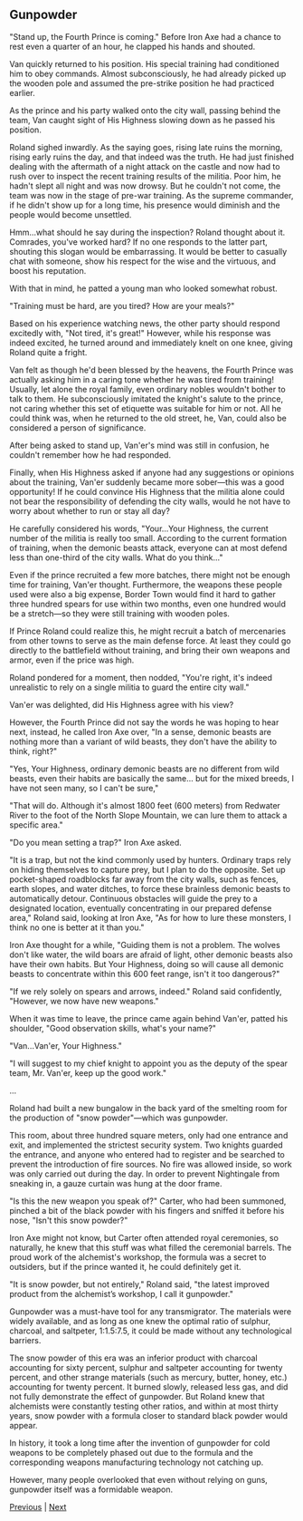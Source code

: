 ## Gunpowder
"Stand up, the Fourth Prince is coming." Before Iron Axe had a chance to rest even a quarter of an hour, he clapped his hands and shouted. 



Van quickly returned to his position. His special training had conditioned him to obey commands. Almost subconsciously, he had already picked up the wooden pole and assumed the pre-strike position he had practiced earlier. 



As the prince and his party walked onto the city wall, passing behind the team, Van caught sight of His Highness slowing down as he passed his position. 



Roland sighed inwardly. As the saying goes, rising late ruins the morning, rising early ruins the day, and that indeed was the truth. He had just finished dealing with the aftermath of a night attack on the castle and now had to rush over to inspect the recent training results of the militia. Poor him, he hadn't slept all night and was now drowsy. But he couldn't not come, the team was now in the stage of pre-war training. As the supreme commander, if he didn't show up for a long time, his presence would diminish and the people would become unsettled. 



Hmm…what should he say during the inspection? Roland thought about it. Comrades, you've worked hard? If no one responds to the latter part, shouting this slogan would be embarrassing. It would be better to casually chat with someone, show his respect for the wise and the virtuous, and boost his reputation. 



With that in mind, he patted a young man who looked somewhat robust. 



"Training must be hard, are you tired? How are your meals?" 



Based on his experience watching news, the other party should respond excitedly with, "Not tired, it's great!" However, while his response was indeed excited, he turned around and immediately knelt on one knee, giving Roland quite a fright. 



Van felt as though he'd been blessed by the heavens, the Fourth Prince was actually asking him in a caring tone whether he was tired from training! Usually, let alone the royal family, even ordinary nobles wouldn't bother to talk to them. He subconsciously imitated the knight's salute to the prince, not caring whether this set of etiquette was suitable for him or not. All he could think was, when he returned to the old street, he, Van, could also be considered a person of significance.



After being asked to stand up, Van'er's mind was still in confusion, he couldn't remember how he had responded.



Finally, when His Highness asked if anyone had any suggestions or opinions about the training, Van'er suddenly became more sober—this was a good opportunity! If he could convince His Highness that the militia alone could not bear the responsibility of defending the city walls, would he not have to worry about whether to run or stay all day?



He carefully considered his words, "Your...Your Highness, the current number of the militia is really too small. According to the current formation of training, when the demonic beasts attack, everyone can at most defend less than one-third of the city walls. What do you think..."



Even if the prince recruited a few more batches, there might not be enough time for training, Van'er thought. Furthermore, the weapons these people used were also a big expense, Border Town would find it hard to gather three hundred spears for use within two months, even one hundred would be a stretch—so they were still training with wooden poles.



If Prince Roland could realize this, he might recruit a batch of mercenaries from other towns to serve as the main defense force. At least they could go directly to the battlefield without training, and bring their own weapons and armor, even if the price was high.



Roland pondered for a moment, then nodded, "You're right, it's indeed unrealistic to rely on a single militia to guard the entire city wall."



Van'er was delighted, did His Highness agree with his view?



However, the Fourth Prince did not say the words he was hoping to hear next, instead, he called Iron Axe over, "In a sense, demonic beasts are nothing more than a variant of wild beasts, they don't have the ability to think, right?"



"Yes, Your Highness, ordinary demonic beasts are no different from wild beasts, even their habits are basically the same... but for the mixed breeds, I have not seen many, so I can't be sure,"



"That will do. Although it's almost 1800 feet (600 meters) from Redwater River to the foot of the North Slope Mountain, we can lure them to attack a specific area."

"Do you mean setting a trap?" Iron Axe asked.

"It is a trap, but not the kind commonly used by hunters. Ordinary traps rely on hiding themselves to capture prey, but I plan to do the opposite. Set up pocket-shaped roadblocks far away from the city walls, such as fences, earth slopes, and water ditches, to force these brainless demonic beasts to automatically detour. Continuous obstacles will guide the prey to a designated location, eventually concentrating in our prepared defense area," Roland said, looking at Iron Axe, "As for how to lure these monsters, I think no one is better at it than you."

Iron Axe thought for a while, "Guiding them is not a problem. The wolves don't like water, the wild boars are afraid of light, other demonic beasts also have their own habits. But Your Highness, doing so will cause all demonic beasts to concentrate within this 600 feet range, isn't it too dangerous?"

"If we rely solely on spears and arrows, indeed." Roland said confidently, "However, we now have new weapons."

When it was time to leave, the prince came again behind Van'er, patted his shoulder, "Good observation skills, what's your name?"

"Van...Van'er, Your Highness."

"I will suggest to my chief knight to appoint you as the deputy of the spear team, Mr. Van'er, keep up the good work."

...



Roland had built a new bungalow in the back yard of the smelting room for the production of "snow powder"—which was gunpowder.

This room, about three hundred square meters, only had one entrance and exit, and implemented the strictest security system. Two knights guarded the entrance, and anyone who entered had to register and be searched to prevent the introduction of fire sources. No fire was allowed inside, so work was only carried out during the day. In order to prevent Nightingale from sneaking in, a gauze curtain was hung at the door frame.

"Is this the new weapon you speak of?" Carter, who had been summoned, pinched a bit of the black powder with his fingers and sniffed it before his nose, "Isn't this snow powder?"

Iron Axe might not know, but Carter often attended royal ceremonies, so naturally, he knew that this stuff was what filled the ceremonial barrels. The proud work of the alchemist's workshop, the formula was a secret to outsiders, but if the prince wanted it, he could definitely get it.

"It is snow powder, but not entirely," Roland said, "the latest improved product from the alchemist’s workshop, I call it gunpowder."

Gunpowder was a must-have tool for any transmigrator. The materials were widely available, and as long as one knew the optimal ratio of sulphur, charcoal, and saltpeter, 1:1.5:7.5, it could be made without any technological barriers.

The snow powder of this era was an inferior product with charcoal accounting for sixty percent, sulphur and saltpeter accounting for twenty percent, and other strange materials (such as mercury, butter, honey, etc.) accounting for twenty percent. It burned slowly, released less gas, and did not fully demonstrate the effect of gunpowder. But Roland knew that alchemists were constantly testing other ratios, and within at most thirty years, snow powder with a formula closer to standard black powder would appear.

In history, it took a long time after the invention of gunpowder for cold weapons to be completely phased out due to the formula and the corresponding weapons manufacturing technology not catching up.

However, many people overlooked that even without relying on guns, gunpowder itself was a formidable weapon.





[Previous](CH0032.md) | [Next](CH0034.md)

